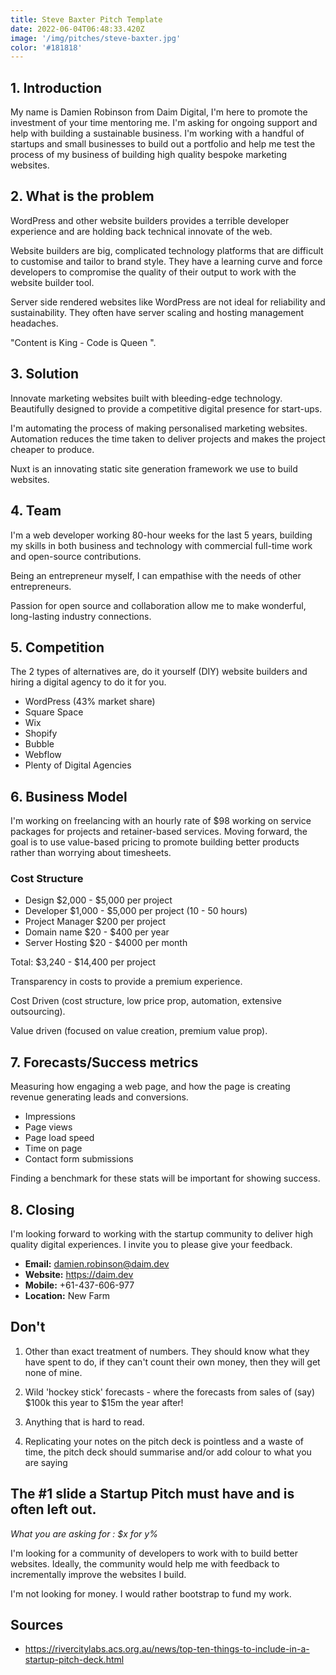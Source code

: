 ```yaml
---
title: Steve Baxter Pitch Template
date: 2022-06-04T06:48:33.420Z
image: '/img/pitches/steve-baxter.jpg'
color: '#181818'
---
```


## 1. Introduction

My name is Damien Robinson from Daim Digital, I'm here to promote the investment of your time mentoring me. I'm asking for ongoing support and help with building a sustainable business. I'm working with a handful of startups and small businesses to build out a portfolio and help me test the process of my business of building high quality bespoke marketing websites.

## 2. What is the problem

WordPress and other website builders provides a terrible developer experience and are holding back technical innovate of the web.

Website builders are big, complicated technology platforms that are difficult to customise and tailor to brand style. They have a learning curve and force developers to compromise the quality of their output to work with the website builder tool.

Server side rendered websites like WordPress are not ideal for reliability and sustainability. They often have server scaling and hosting management headaches.

"Content is King - Code is Queen ".

## 3. Solution

Innovate marketing websites built with bleeding-edge technology. Beautifully designed to provide a competitive digital presence for start-ups.

I'm automating the process of making personalised marketing websites. Automation reduces the time taken to deliver projects and makes the project cheaper to produce.

Nuxt is an innovating static site generation framework we use to build websites. 

## 4. Team

I'm a web developer working 80-hour weeks for the last 5 years, building my skills in both business and technology with commercial full-time work and open-source contributions.

Being an entrepreneur myself, I can empathise with the needs of other entrepreneurs.

Passion for open source and collaboration allow me to make wonderful, long-lasting industry connections.

## 5. Competition

The 2 types of alternatives are, do it yourself (DIY) website builders and hiring a digital agency to do it for you.

- WordPress (43% market share)
- Square Space
- Wix
- Shopify
- Bubble
- Webflow
- Plenty of Digital Agencies

## 6. Business Model

I'm working on freelancing with an hourly rate of $98 working on service packages for projects and retainer-based services. Moving forward, the goal is to use value-based pricing to promote building better products rather than worrying about timesheets.

### Cost Structure

- Design $2,000 - $5,000 per project
- Developer $1,000 - $5,000 per project (10 - 50 hours)
- Project Manager $200 per project
- Domain name $20 - $400 per year
- Server Hosting $20 - $4000 per month


Total: $3,240 - $14,400 per project

Transparency in costs to provide a premium experience.

Cost Driven (cost structure, low price prop, automation, extensive outsourcing).

Value driven (focused on value creation, premium value prop).

## 7. Forecasts/Success metrics
Measuring how engaging a web page, and how the page is creating revenue generating leads and conversions.

- Impressions
- Page views
- Page load speed
- Time on page
- Contact form submissions

Finding a benchmark for these stats will be important for showing success.

## 8. Closing

I'm looking forward to working with the startup community to deliver high quality digital experiences. I invite you to please give your feedback.

- **Email:** damien.robinson@daim.dev
- **Website:** https://daim.dev
- **Mobile:** +61-437-606-977
- **Location:** New Farm

## **Don't**

1. Other than exact treatment of numbers. They should know what they have spent to do, if they can't count their own money, then they will get none of mine.

2. Wild 'hockey stick' forecasts - where the forecasts from sales of (say) $100k this year to $15m the year after!

3. Anything that is hard to read.

4. Replicating your notes on the pitch deck is pointless and a waste of time, the pitch deck should summarise and/or add colour to what you are saying

## The #1 slide a Startup Pitch must have and is often left out.

*What you are asking for : $x for y%*

I'm looking for a community of developers to work with to build better websites. Ideally, the community would help me with feedback to incrementally improve the websites I build.

I'm not looking for money. I would rather bootstrap to fund my work.

## Sources

- <https://rivercitylabs.acs.org.au/news/top-ten-things-to-include-in-a-startup-pitch-deck.html>
